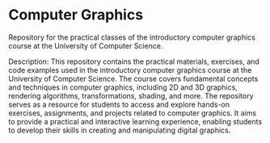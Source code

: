 # Computer Graphics
Repository for the practical classes of the introductory computer graphics course at the University of Computer Science.

Description: This repository contains the practical materials, exercises, and code examples used in the introductory computer graphics course at the University of Computer Science. The course covers fundamental concepts and techniques in computer graphics, including 2D and 3D graphics, rendering algorithms, transformations, shading, and more. The repository serves as a resource for students to access and explore hands-on exercises, assignments, and projects related to computer graphics. It aims to provide a practical and interactive learning experience, enabling students to develop their skills in creating and manipulating digital graphics.
